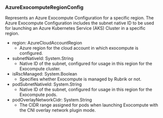 ### AzureExocomputeRegionConfig
Represents an Azure Exocompute Configuration for a specific region. The Azure Exocompute Configuration includes the subnet native ID to be used for launching an Azure Kubernetes Service (AKS) Cluster in a specific region.

- region: AzureCloudAccountRegion
  - Azure region for the cloud account in which exocompute is configured.
- subnetNativeId: System.String
  - Native ID of the subnet, configured for usage in this region for the Exocompute cluster.
- isRscManaged: System.Boolean
  - Specifies whether Exocompute is managed by Rubrik or not.
- podSubnetNativeId: System.String
  - Native ID of the subnet, configured for usage in this region for the Exocompute pods.
- podOverlayNetworkCidr: System.String
  - The CIDR range assigned for pods when launching Exocompute with the CNI overlay network plugin mode.
